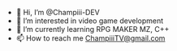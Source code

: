 - 👋 Hi, I’m @Champiii-DEV
- 👀 I’m interested in video game development
- 🌱 I’m currently learning RPG MAKER MZ, C++
- 📫 How to reach me ChampiiiTV@gmail.com

<!---
Champiii-DEV/Champiii-DEV is a ✨ special ✨ repository because its `README.md` (this file) appears on your GitHub profile.
You can click the Preview link to take a look at your changes.
--->
